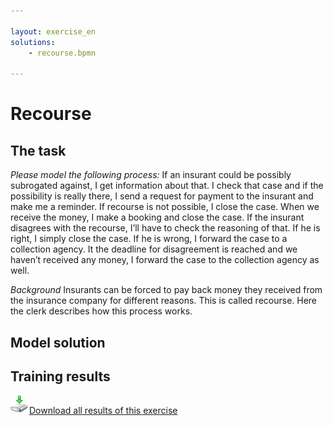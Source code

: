 ```yaml
---

layout: exercise_en
solutions:
    - recourse.bpmn

---
```


# Recourse

## The task

*Please model the following process:*
If an insurant could be possibly subrogated against, I get information about that. I check that case and if the possibility is really there, I send a request for payment to the insurant and make me a reminder. If recourse is not possible, I close the case.
When we receive the money, I make a booking and close the case. If the insurant disagrees with the recourse, I’ll have to check the reasoning of that. If he is right, I simply close the case. If he is wrong, I forward the case to a collection agency.
It the deadline for disagreement is reached and we haven’t received any money, I forward the case to the collection agency as well.

*Background*
Insurants can be forced to pay back money they received from the insurance company for different reasons. This is called recourse. Here the clerk describes how this process works.

## Model solution

<div id="solutions"></div>

## Training results

<div id="results"></div>

<p>
  <a href="/site/static/02-recourse.zip"><img src="img/download.png" style="width:30px;height:30px;border:0;" />Download all results of this exercise</a>
</p>